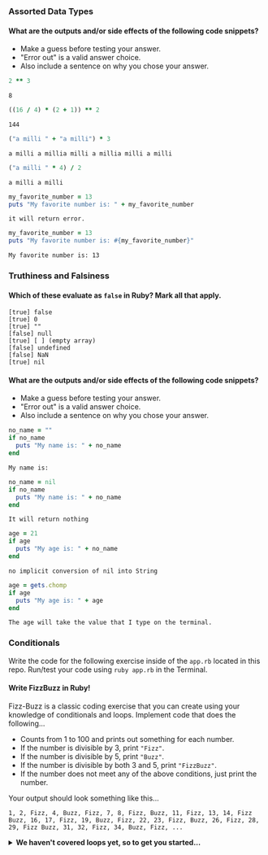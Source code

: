 ### Assorted Data Types

#### What are the outputs and/or side effects of the following code snippets?

* Make a guess before testing your answer.
* "Error out" is a valid answer choice.
* Also include a sentence on why you chose your answer.

```rb
2 ** 3
```
```text
8
```

```rb
((16 / 4) * (2 + 1)) ** 2
```
```text
144
```

```rb
("a milli " + "a milli") * 3
```
```text
a milli a millia milli a millia milli a milli
```

```rb
("a milli " * 4) / 2
```
```text
a milli a milli 
```

```rb
my_favorite_number = 13
puts "My favorite number is: " + my_favorite_number
```
```text
it will return error.
```

```rb
my_favorite_number = 13
puts "My favorite number is: #{my_favorite_number}"
```
```text
My favorite number is: 13
```

### Truthiness and Falsiness

#### Which of these evaluate as `false` in Ruby? Mark all that apply.

```text
[true] false
[true] 0
[true] ""
[false] null
[true] [ ] (empty array)
[false] undefined
[false] NaN
[true] nil
```

#### What are the outputs and/or side effects of the following code snippets?

* Make a guess before testing your answer.
* "Error out" is a valid answer choice.
* Also include a sentence on why you chose your answer.

```rb
no_name = ""
if no_name
  puts "My name is: " + no_name
end
```
```text
My name is: 
```

```rb
no_name = nil
if no_name
  puts "My name is: " + no_name
end
```
```text
It will return nothing
```

```rb
age = 21
if age
  puts "My age is: " + no_name
end
```
```text
no implicit conversion of nil into String 
```

```rb
age = gets.chomp
if age
  puts "My age is: " + age
end
```
```text
The age will take the value that I type on the terminal.
```

### Conditionals

Write the code for the following exercise inside of the `app.rb` located in this repo. Run/test your code using `ruby app.rb` in the Terminal.

#### Write FizzBuzz in Ruby!

Fizz-Buzz is a classic coding exercise that you can create using your knowledge of conditionals and loops. Implement code that does the following...

* Counts from 1 to 100 and prints out something for each number.
* If the number is divisible by 3, print `"Fizz"`.
* If the number is divisible by 5, print `"Buzz"`.
* If the number is divisible by both 3 and 5, print `"FizzBuzz"`.
* If the number does not meet any of the above conditions, just print the number.

Your output should look something like this...
```
1, 2, Fizz, 4, Buzz, Fizz, 7, 8, Fizz, Buzz, 11, Fizz, 13, 14, Fizz Buzz, 16, 17, Fizz, 19, Buzz, Fizz, 22, 23, Fizz, Buzz, 26, Fizz, 28, 29, Fizz Buzz, 31, 32, Fizz, 34, Buzz, Fizz, ...
```

<details>
  <summary><strong>We haven't covered loops yet, so to get you started...</strong></summary>

  ```rb
1.upto(100) do |i|
    if i % 5 == 0 and i % 3 == 0
      puts "FizzBuzz"
    elsif i % 5 == 0
      puts "Buzz"
    elsif i % 3 == 0
      puts "Fizz"
    else
      puts i
    end
  end
  ```

</details>

